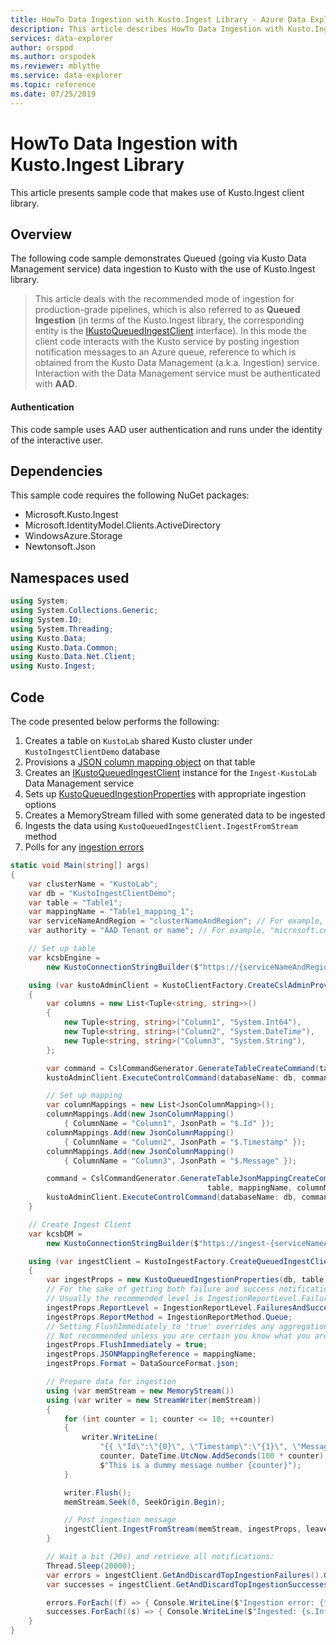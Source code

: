 ```yaml
---
title: HowTo Data Ingestion with Kusto.Ingest Library - Azure Data Explorer | Microsoft Docs
description: This article describes HowTo Data Ingestion with Kusto.Ingest Library in Azure Data Explorer.
services: data-explorer
author: orspod
ms.author: orspodek
ms.reviewer: mblythe
ms.service: data-explorer
ms.topic: reference
ms.date: 07/25/2019
---
```

# HowTo Data Ingestion with Kusto.Ingest Library
This article presents sample code that makes use of Kusto.Ingest client library.

## Overview
The following code sample demonstrates Queued (going via Kusto Data Management service) data ingestion to Kusto with the use of Kusto.Ingest library.

> This article deals with the recommended mode of ingestion for production-grade pipelines, which is also referred to as **Queued Ingestion** (in terms of the Kusto.Ingest library, the corresponding entity is the [IKustoQueuedIngestClient](kusto-ingest-client-reference.md#interface-ikustoqueuedingestclient) interface). In this mode the client code interacts with the Kusto service by posting ingestion notification messages to an Azure queue, reference to which is obtained from the Kusto Data Management (a.k.a. Ingestion) service. Interaction with the Data Management service must be authenticated with **AAD**.

#### Authentication
This code sample uses AAD user authentication and runs under the identity of the interactive user.

## Dependencies
This sample code requires the following NuGet packages:
* Microsoft.Kusto.Ingest
* Microsoft.IdentityModel.Clients.ActiveDirectory
* WindowsAzure.Storage
* Newtonsoft.Json

## Namespaces used
```csharp
using System;
using System.Collections.Generic;
using System.IO;
using System.Threading;
using Kusto.Data;
using Kusto.Data.Common;
using Kusto.Data.Net.Client;
using Kusto.Ingest;
```

## Code
The code presented below performs the following:
1. Creates a table on `KustoLab` shared Kusto cluster under `KustoIngestClientDemo` database
2. Provisions a [JSON column mapping object](../../management/tables.md#create-ingestion-mapping) on that table
3. Creates an [IKustoQueuedIngestClient](kusto-ingest-client-reference.md#interface-ikustoqueuedingestclient) instance for the `Ingest-KustoLab` Data Management service
4. Sets up [KustoQueuedIngestionProperties](kusto-ingest-client-reference.md#class-kustoqueuedingestionproperties) with appropriate ingestion options
5. Creates a MemoryStream filled with some generated data to be ingested
6. Ingests the data using `KustoQueuedIngestClient.IngestFromStream` method
7. Polls for any [ingestion errors](kusto-ingest-client-status.md#tracking-ingestion-status-kustoqueuedingestclient)

```csharp
static void Main(string[] args)
{
    var clusterName = "KustoLab";
    var db = "KustoIngestClientDemo";
    var table = "Table1";
    var mappingName = "Table1_mapping_1";
    var serviceNameAndRegion = "clusterNameAndRegion"; // For example, "mycluster.westus"
    var authority = "AAD Tenant or name"; // For example, "microsoft.com"

    // Set up table
    var kcsbEngine =
        new KustoConnectionStringBuilder($"https://{serviceNameAndRegion}.kusto.windows.net").WithAadUserPromptAuthentication(authority: $"{authority}");

    using (var kustoAdminClient = KustoClientFactory.CreateCslAdminProvider(kcsbEngine))
    {
        var columns = new List<Tuple<string, string>>()
        {
            new Tuple<string, string>("Column1", "System.Int64"),
            new Tuple<string, string>("Column2", "System.DateTime"),
            new Tuple<string, string>("Column3", "System.String"),
        };

        var command = CslCommandGenerator.GenerateTableCreateCommand(table, columns);
        kustoAdminClient.ExecuteControlCommand(databaseName: db, command: command);

        // Set up mapping
        var columnMappings = new List<JsonColumnMapping>();
        columnMappings.Add(new JsonColumnMapping()
            { ColumnName = "Column1", JsonPath = "$.Id" });
        columnMappings.Add(new JsonColumnMapping()
            { ColumnName = "Column2", JsonPath = "$.Timestamp" });
        columnMappings.Add(new JsonColumnMapping()
            { ColumnName = "Column3", JsonPath = "$.Message" });

        command = CslCommandGenerator.GenerateTableJsonMappingCreateCommand(
                                            table, mappingName, columnMappings);
        kustoAdminClient.ExecuteControlCommand(databaseName: db, command: command);
    }

    // Create Ingest Client
    var kcsbDM =
        new KustoConnectionStringBuilder($"https://ingest-{serviceNameAndRegion}.kusto.windows.net").WithAadUserPromptAuthentication(authority: $"{authority}");

    using (var ingestClient = KustoIngestFactory.CreateQueuedIngestClient(kcsbDM))
    {
        var ingestProps = new KustoQueuedIngestionProperties(db, table);
        // For the sake of getting both failure and success notifications we set this to IngestionReportLevel.FailuresAndSuccesses
        // Usually the recommended level is IngestionReportLevel.FailuresOnly
        ingestProps.ReportLevel = IngestionReportLevel.FailuresAndSuccesses;
        ingestProps.ReportMethod = IngestionReportMethod.Queue;
        // Setting FlushImmediately to 'true' overrides any aggregation preceding the ingestion.
        // Not recommended unless you are certain you know what you are doing
        ingestProps.FlushImmediately = true;
        ingestProps.JSONMappingReference = mappingName;
        ingestProps.Format = DataSourceFormat.json;

        // Prepare data for ingestion
        using (var memStream = new MemoryStream())
        using (var writer = new StreamWriter(memStream))
        {
            for (int counter = 1; counter <= 10; ++counter)
            {
                writer.WriteLine(
                    "{{ \"Id\":\"{0}\", \"Timestamp\":\"{1}\", \"Message\":\"{2}\" }}",
                    counter, DateTime.UtcNow.AddSeconds(100 * counter),
                    $"This is a dummy message number {counter}");
            }

            writer.Flush();
            memStream.Seek(0, SeekOrigin.Begin);

            // Post ingestion message
            ingestClient.IngestFromStream(memStream, ingestProps, leaveOpen: true);
        }

        // Wait a bit (20s) and retrieve all notifications:
        Thread.Sleep(20000);
        var errors = ingestClient.GetAndDiscardTopIngestionFailures().GetAwaiter().GetResult();
        var successes = ingestClient.GetAndDiscardTopIngestionSuccesses().GetAwaiter().GetResult();

        errors.ForEach((f) => { Console.WriteLine($"Ingestion error: {f.Info.Details}"); });
        successes.ForEach((s) => { Console.WriteLine($"Ingested: {s.Info.IngestionSourcePath}"); });
    }
}
```